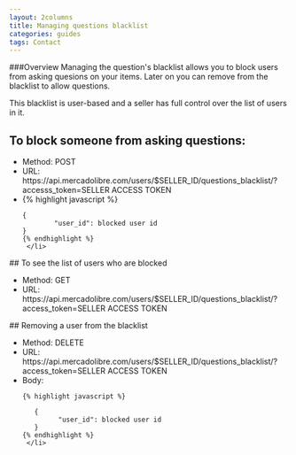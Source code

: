 ```yaml
---
layout: 2columns
title: Managing questions blacklist
categories: guides
tags: Contact
---
```


###Overview
Managing the question's blacklist allows you to block users from asking quesions on your items. Later on you can remove from the blacklist to allow questions.

This blacklist is user-based and a seller has full control over the list of users in it.

## To block someone from asking questions:

   <ul>
     <li>  Method: POST</li>
     <li>URL: https://api.mercadolibre.com/users/$SELLER_ID/questions_blacklist/?accesss_token=SELLER ACCESS TOKEN</li>
     <li>
   	{% highlight javascript %}

   	{
            "user_id": blocked user id
   	}
   	{% endhighlight %}
     </li>
   </ul>
## To see the list of users who are blocked

   <ul>
     <li> Method: GET</li>
     <li> URL: https://api.mercadolibre.com/users/$SELLER_ID/questions_blacklist/?access_token=SELLER ACCESS TOKEN</li>
   </ul>
## Removing a user from the blacklist

   <ul>
     <li>Method: DELETE</li>
     <li>URL: https://api.mercadolibre.com/users/$SELLER_ID/questions_blacklist/?access_token=SELLER ACCESS TOKEN</li>
     <li>
	   Body:

	{% highlight javascript %}

	   {
             "user_id": blocked user id
	   }
	{% endhighlight %}
     </li>
   </ul>


